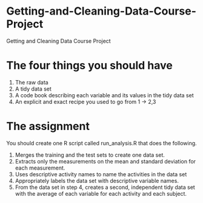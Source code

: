 # Getting-and-Cleaning-Data-Course-Project
Getting and Cleaning Data Course Project

# The four things you should have
1. The raw data
2. A tidy data set
3. A code book describing each variable and its values in the tidy data set
4. An explicit and exact recipe you used to go from 1 -> 2,3

# The assignment
You should create one R script called run_analysis.R that does the following. 
1. Merges the training and the test sets to create one data set.
2. Extracts only the measurements on the mean and standard deviation for each measurement. 
3. Uses descriptive activity names to name the activities in the data set
4. Appropriately labels the data set with descriptive variable names. 
5. From the data set in step 4, creates a second, independent tidy data set with the average of each variable for each activity and each subject.
